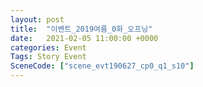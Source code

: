 ```yaml
---
layout: post
title:  "이벤트_2019여름_0화_오프닝"
date:   2021-02-05 11:00:00 +0000
categories: Event
Tags: Story Event
SceneCode: ["scene_evt190627_cp0_q1_s10"]
---
```


